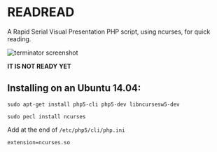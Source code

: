 # READREAD

A Rapid Serial Visual Presentation PHP script, using ncurses, for quick reading.

![terminator screenshot](screeshot-000.png)

**IT IS NOT READY YET**

## Installing on an Ubuntu 14.04:

```
sudo apt-get install php5-cli php5-dev libncursesw5-dev

sudo pecl install ncurses
```
Add at the end of `/etc/php5/cli/php.ini`

```
extension=ncurses.so
```

